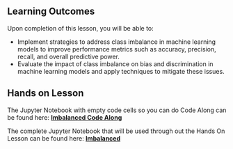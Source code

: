 <!-- # Lesson: Imbalanced -->
## Learning Outcomes

Upon completion of this lesson, you will be able to:
  
- Implement strategies to address class imbalance in machine learning models to improve performance metrics such as accuracy, precision, recall, and overall predictive power.
- Evaluate the impact of class imbalance on bias and discrimination in machine learning models and apply techniques to mitigate these issues.

## Hands on Lesson

The Jupyter Notebook with empty code cells so you can do Code Along can be found here: **[Imbalanced Code Along](https://github.com/data-bootcamp-v4/lessons/blob/main/7_ml/7.2_feature_engineering.ipynb)**

The complete Jupyter Notebook that will be used through out the Hands On Lesson can be found here: **[Imbalanced](https://github.com/data-bootcamp-v4/lessons/blob/main/7_ml/7.2_feature_engineering.ipynb)**
